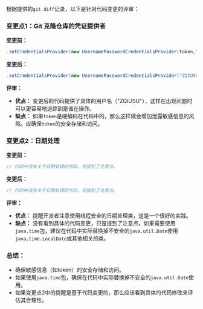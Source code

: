 根据提供的`git diff`记录，以下是针对代码变更的评审：

### 变更点1：Git 克隆仓库的凭证提供者

**变更前：**
```java
.setCredentialsProvider(new UsernamePasswordCredentialsProvider(token,""))
```

**变更后：**
```java
.setCredentialsProvider(new UsernamePasswordCredentialsProvider("ZQIUSU",token))
```

**评审：**
- **优点：** 变更后的代码提供了具体的用户名（"ZQIUSU"），这样在出现问题时可以更容易地追踪到是谁在操作。
- **缺点：** 如果`token`是硬编码在代码中的，那么这样做会增加泄露敏感信息的风险。应确保`token`的安全存储和访问。

### 变更点2：日期处理

**变更前：**
```java
// 代码中没有关于日期处理的代码，但提到了注意点。

```

**变更后：**
```java
// 代码中没有关于日期处理的代码，但提到了注意点。

```

**评审：**
- **优点：** 提醒开发者注意使用线程安全的日期处理类，这是一个很好的实践。
- **缺点：** 没有看到具体的代码变更，只是提到了注意点。如果需要使用`java.time`包，建议在代码中实际替换掉不安全的`java.util.Date`使用`java.time.LocalDate`或其他相关的类。

### 总结：
- 确保敏感信息（如token）的安全存储和访问。
- 如果使用`java.time`包，确保在代码中实际替换掉不安全的`java.util.Date`使用。
- 如果变更点2中的提醒是基于代码变更的，那么应该看到具体的代码修改来评估其合理性。